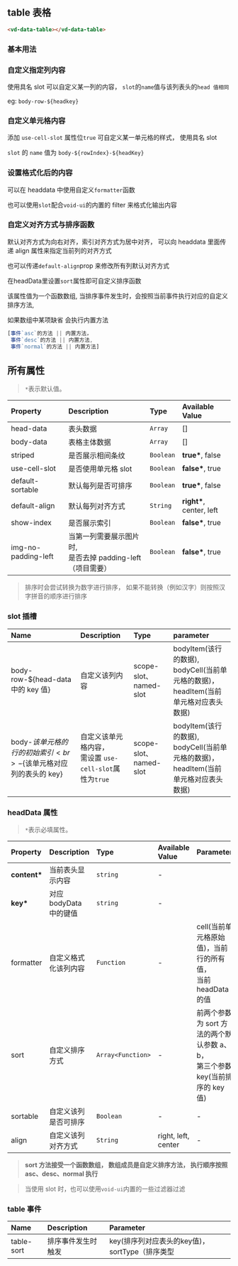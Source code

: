 ## table 表格

```html
<vd-data-table></vd-data-table>
```

### 基本用法

<example-board :component="TableBasic" :source="TableBasicSource"></example-board>

### 自定义指定列内容

使用具名 slot 可以自定义某一列的内容， `slot`的`name`值与该列表头的`head 值相同`

eg: `body-row-${headkey}`

<example-board :component="TableProps" :source="TablePropsSource"></example-board>

### 自定义单元格内容

添加 `use-cell-slot` 属性位`true` 可自定义某一单元格的样式， 使用具名 slot

`slot` 的 `name` 值为 `body-${rowIndex}-${headKey}`

<example-board :component="TableCellProps" :source="TableCellPropsSource"></example-board>

### 设置格式化后的内容

可以在 headdata 中使用自定义`formatter`函数

也可以使用`slot`配合`void-ui`的内置的 filter 来格式化输出内容

<example-board :component="TableFormatter" :source="TableFormatterSource"></example-board>

### 自定义对齐方式与排序函数

默认对齐方式为向右对齐，索引对齐方式为居中对齐， 可以向 headdata 里面传递 align 属性来指定当前列的对齐方式

也可以传递`default-align`prop 来修改所有列默认对齐方式

在headData里设置`sort`属性即可自定义排序函数

该属性值为一个函数数组, 当排序事件发生时，会按照当前事件执行对应的自定义排序方法,

如果数组中某项缺省 会执行内置方法
```javascript
[事件`asc`的方法 || 内置方法，
 事件`desc`的方法 || 内置方法,
 事件`normal`的方法 || 内置方法] 
```

<example-board :component="TableAlign" :source="TableAlignSource"></example-board>

## 所有属性

> `*`表示默认值。

| Property            | Description                                                  | Type      | Available Value           |
| :------------------ | :----------------------------------------------------------- | :-------- | :------------------------ |
| head-data           | 表头数据                                                     | `Array`   | []                        |
| body-data           | 表格主体数据                                                 | `Array`   | []                        |
| striped             | 是否展示相间条纹                                             | `Boolean` | **true\***, false         |
| use-cell-slot       | 是否使用单元格 slot                                          | `Boolean` | **false\***, true         |
| default-sortable    | 默认每列是否可排序                                           | `Boolean` | **true\***, false         |
| default-align       | 默认每列对齐方式                                             | `String`  | **right\***, center, left |
| show-index          | 是否展示索引                                                 | `Boolean` | **false\***, true         |
| img-no-padding-left | 当第一列需要展示图片时,<br>是否去掉 padding-left（项目需要） | `Boolean` | **false\***, true         |

> 排序时会尝试转换为数字进行排序， 如果不能转换（例如汉字）则按照汉字拼音的顺序进行排序

### slot 插槽

| Name                                                             | Description                                                | Type                   | parameter                                                                              |
| :--------------------------------------------------------------- | :--------------------------------------------------------- | :--------------------- | :------------------------------------------------------------------------------------- |
| body-row-${head-data 中的 key 值}                                | 自定义该列内容                                             | scope-slot、named-slot | bodyItem(该行的数据), bodyCell(当前单元格的数据)，<br>headItem(当前单元格对应表头数据) |
| body-${该单元格的行的初始索引}<br>-${该单元格对应列的表头的 key} | 自定义该单元格内容，<br>需设置 `use-cell-slot`属性为`true` | scope-slot、named-slot | bodyItem(该行的数据), bodyCell(当前单元格的数据)，<br>headItem(当前单元格对应表头数据) |

### headData 属性

> `*`表示必填属性。

| Property      | Description            | Type              | Available Value     | Parameter                                                             |
| :------------ | :--------------------- | :---------------- | :------------------ | :-------------------------------------------------------------------- |
| **content\*** | 当前表头显示内容       | `string`          | -                   |                                                                       |
| **key\***     | 对应 bodyData 中的键值 | `string`          | -                   |                                                                       |
| formatter     | 自定义格式化该列内容   | `Function`        | -                   | cell(当前单元格原始值)，当前行的所有值，<br>当前 headData 的值        |
| sort          | 自定义排序方式         | `Array<Function>` | -                   | 前两个参数为 sort 方法的两个默认参数 a、b，<br> 第三个参数key(当前排序的 key 值) |
| sortable      | 自定义该列是否可排序   | `Boolean`         | -                   | -                                                                     |
| align         | 自定义该列对齐方式     | `String`          | right, left, center | -                                                                     |

> **sort 方法接受一个函数数组， 数组成员是自定义排序方法， 执行顺序按照 asc、desc、normal 执行**

> 当使用 slot 时，也可以使用`void-ui`内置的一些过滤器过滤


### table 事件

| Name       | Description         | Parameter                                       |
| :--------- | :------------------ | :----------------------------------------------- |
| table-sort | 排序事件发生时触发  | key(排序列对应表头的key值)， sortType（排序类型  |

<script>
import TableBasic from 'docs/examples/data/dataTable/basic/TableBasic';
import TableBasicSource from 'docs/examples/data/dataTable/basic/TableBasic.txt';
import TableProps from 'docs/examples/data/dataTable/props/TableProps';
import TablePropsSource from 'docs/examples/data/dataTable/props/TableProps.txt';
import TableCellProps from 'docs/examples/data/dataTable/cellProps/TableCellProps';
import TableCellPropsSource from 'docs/examples/data/dataTable/cellProps/TableCellProps.txt';
import TableFormatter from 'docs/examples/data/dataTable/formatter/TableFormatter';
import TableFormatterSource from 'docs/examples/data/dataTable/formatter/TableFormatter.txt';
import TableAlign from 'docs/examples/data/dataTable/align/TableAlign';
import TableAlignSource from 'docs/examples/data/dataTable/align/TableAlign.txt';


export default {
  data() {
    return {
      TableBasic,
      TableBasicSource,
      TableProps,
      TablePropsSource,
      TableCellProps,
      TableCellPropsSource,
      TableFormatter,
      TableFormatterSource,
      TableAlign,
      TableAlignSource
    }
  }
}
</script>
